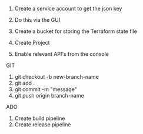 1) Create a service account to get the json key
2) Do this via the GUI
3) Create a bucket for storing the Terraform state file 

4) Create Project
5) Enable relevant API's from the console

GIT
1) git checkout -b new-branch-name
2) git add . 
3) git commit -m "message"
4) git push origin branch-name

ADO
1) Create build pipeline
2) Create release pipeline
